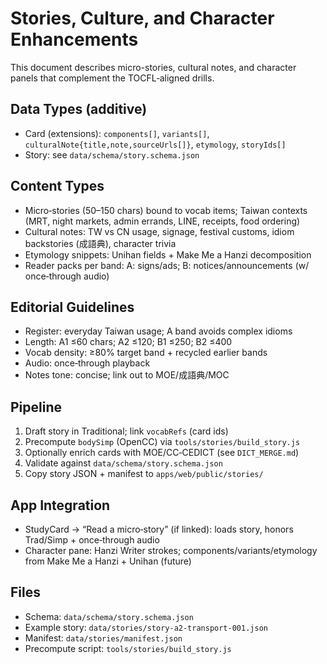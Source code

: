 # Stories, Culture, and Character Enhancements

This document describes micro-stories, cultural notes, and character panels that complement the TOCFL‑aligned drills.

## Data Types (additive)
- Card (extensions): `components[]`, `variants[]`, `culturalNote{title,note,sourceUrls[]}`, `etymology`, `storyIds[]`
- Story: see `data/schema/story.schema.json`

## Content Types
- Micro‑stories (50–150 chars) bound to vocab items; Taiwan contexts (MRT, night markets, admin errands, LINE, receipts, food ordering)
- Cultural notes: TW vs CN usage, signage, festival customs, idiom backstories (成語典), character trivia
- Etymology snippets: Unihan fields + Make Me a Hanzi decomposition
- Reader packs per band: A: signs/ads; B: notices/announcements (w/ once‑through audio)

## Editorial Guidelines
- Register: everyday Taiwan usage; A band avoids complex idioms
- Length: A1 ≤60 chars; A2 ≤120; B1 ≤250; B2 ≤400
- Vocab density: ≥80% target band + recycled earlier bands
- Audio: once‑through playback
- Notes tone: concise; link out to MOE/成語典/MOC

## Pipeline
1) Draft story in Traditional; link `vocabRefs` (card ids)
2) Precompute `bodySimp` (OpenCC) via `tools/stories/build_story.js`
3) Optionally enrich cards with MOE/CC‑CEDICT (see `DICT_MERGE.md`)
4) Validate against `data/schema/story.schema.json`
5) Copy story JSON + manifest to `apps/web/public/stories/`

## App Integration
- StudyCard → “Read a micro‑story” (if linked): loads story, honors Trad/Simp + once‑through audio
- Character pane: Hanzi Writer strokes; components/variants/etymology from Make Me a Hanzi + Unihan (future)

## Files
- Schema: `data/schema/story.schema.json`
- Example story: `data/stories/story-a2-transport-001.json`
- Manifest: `data/stories/manifest.json`
- Precompute script: `tools/stories/build_story.js`


